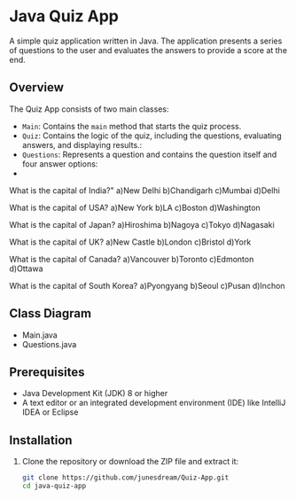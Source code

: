 # Java Quiz App

A simple quiz application written in Java. The application presents a series of questions to the user and evaluates the answers to provide a score at the end.


## Overview

The Quiz App consists of two main classes:
- `Main`: Contains the `main` method that starts the quiz process.
- `Quiz`: Contains the logic of the quiz, including the questions, evaluating answers, and displaying results.:
- `Questions`: Represents a question and contains the question itself and four answer options:
-
What is the capital of India?"
a)New Delhi
b)Chandigarh
c)Mumbai
d)Delhi

What is the capital of USA?
a)New York
b)LA
c)Boston
d)Washington

What is the capital of Japan?
a)Hiroshima
b)Nagoya
c)Tokyo
d)Nagasaki

What is the capital of UK?
a)New Castle
b)London
c)Bristol
d)York

What is the capital of Canada?
a)Vancouver
b)Toronto
c)Edmonton
d)Ottawa

What is the capital of South Korea?
a)Pyongyang
b)Seoul
c)Pusan
d)Inchon

## Class Diagram
- Main.java
- Questions.java

## Prerequisites

- Java Development Kit (JDK) 8 or higher
- A text editor or an integrated development environment (IDE) like IntelliJ IDEA or Eclipse

## Installation

1. Clone the repository or download the ZIP file and extract it:
   ```sh
   git clone https://github.com/junesdream/Quiz-App.git
   cd java-quiz-app
